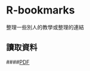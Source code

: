 # R-bookmarks
整理一些別人的教學或整理的連結

## 讀取資料
####[PDF](https://www.r-bloggers.com/extracting-pdf-text-with-r-and-creating-tidy-data/)

